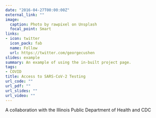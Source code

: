 ```yaml
---
date: "2016-04-27T00:00:00Z"
external_link: ""
image:
  caption: Photo by rawpixel on Unsplash
  focal_point: Smart
links:
- icon: twitter
  icon_pack: fab
  name: Follow
  url: https://twitter.com/georgecushen
slides: example
summary: An example of using the in-built project page.
tags:
- COVID
title: Access to SARS-CoV-2 Testing
url_code: ""
url_pdf: ""
url_slides: ""
url_video: ""
---
```


A collaboration with the Illinois Public Department of Health and CDC

